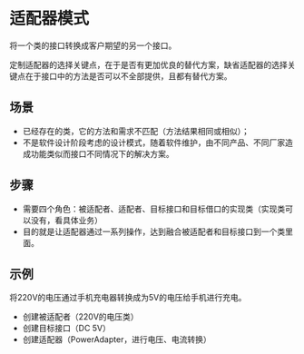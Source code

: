 # 适配器模式

将一个类的接口转换成客户期望的另一个接口。

定制适配器的选择关键点，在于是否有更加优良的替代方案，缺省适配器的选择关键点在于接口中的方法是否可以不全部提供，且都有替代方案。

## 场景
- 已经存在的类，它的方法和需求不匹配（方法结果相同或相似）；
- 不是软件设计阶段考虑的设计模式，随着软件维护，由不同产品、不同厂家造成功能类似而接口不同情况下的解决方案。

## 步骤
- 需要四个角色：被适配者、适配者、目标接口和目标借口的实现类（实现类可以没有，看具体业务）
- 目的就是让适配器通过一系列操作，达到融合被适配者和目标接口到一个类里面。

## 示例

将220V的电压通过手机充电器转换成为5V的电压给手机进行充电。
- 创建被适配者（220V的电压类）
- 创建目标接口（DC 5V）
- 创建适配器（PowerAdapter，进行电压、电流转换）
